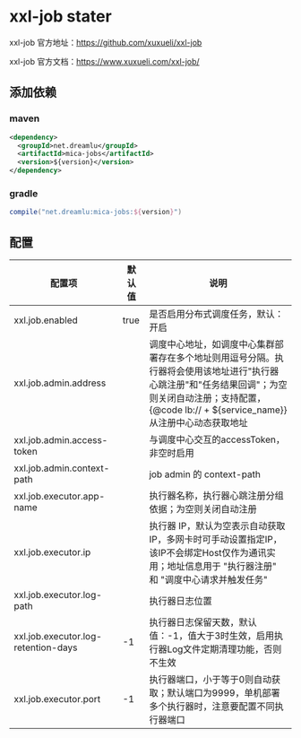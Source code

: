 # xxl-job stater

xxl-job 官方地址：https://github.com/xuxueli/xxl-job

xxl-job 官方文档：https://www.xuxueli.com/xxl-job/

## 添加依赖
### maven
```xml
<dependency>
  <groupId>net.dreamlu</groupId>
  <artifactId>mica-jobs</artifactId>
  <version>${version}</version>
</dependency>
```

### gradle
```groovy
compile("net.dreamlu:mica-jobs:${version}")
```

## 配置
| 配置项 | 默认值 | 说明 |
| ----- | ------ | ------ |
| xxl.job.enabled | true | 是否启用分布式调度任务，默认：开启 |
| xxl.job.admin.address |  | 调度中心地址，如调度中心集群部署存在多个地址则用逗号分隔。执行器将会使用该地址进行"执行器心跳注册"和"任务结果回调"；为空则关闭自动注册；支持配置，{@code lb:// + ${service_name}} 从注册中心动态获取地址 |
| xxl.job.admin.access-token |  | 与调度中心交互的accessToken，非空时启用 |
| xxl.job.admin.context-path |  | job admin 的 context-path |
| xxl.job.executor.app-name |  | 执行器名称，执行器心跳注册分组依据；为空则关闭自动注册 |
| xxl.job.executor.ip |  | 执行器 IP，默认为空表示自动获取IP，多网卡时可手动设置指定IP，该IP不会绑定Host仅作为通讯实用；地址信息用于 "执行器注册" 和 "调度中心请求并触发任务" |
| xxl.job.executor.log-path |  | 执行器日志位置 |
| xxl.job.executor.log-retention-days | -1 | 执行器日志保留天数，默认值：-1，值大于3时生效，启用执行器Log文件定期清理功能，否则不生效 |
| xxl.job.executor.port | -1 | 执行器端口，小于等于0则自动获取；默认端口为9999，单机部署多个执行器时，注意要配置不同执行器端口 |

